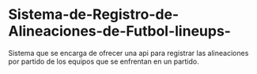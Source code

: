 # Sistema-de-Registro-de-Alineaciones-de-Futbol-lineups-
Sistema que se encarga de ofrecer una api para registrar las alineaciones por partido de los equipos que se enfrentan en un partido.

